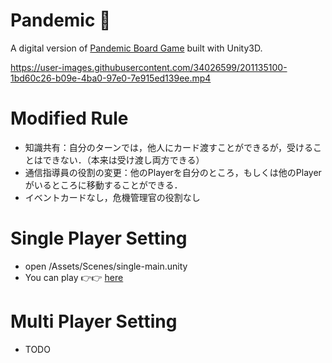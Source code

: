 # Pandemic 🦠 
A digital version of [Pandemic Board Game](https://en.wikipedia.org/wiki/Pandemic_(board_game)) built with Unity3D. 


https://user-images.githubusercontent.com/34026599/201135100-1bd60c26-b09e-4ba0-97e0-7e915ed139ee.mp4



# Modified Rule
- 知識共有：自分のターンでは，他人にカード渡すことができるが，受けることはできない．（本来は受け渡し両方できる）
- 通信指導員の役割の変更：他のPlayerを自分のところ，もしくは他のPlayerがいるところに移動することができる．
- イベントカードなし，危機管理官の役割なし


# Single Player Setting
- open /Assets/Scenes/single-main.unity
- You can play 👉👉 [here](https://huxianyin.github.io/Pandemic_WebGL/Builds/index.html) 



# Multi Player Setting
- TODO
